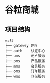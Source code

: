 # 谷粒商城

## 项目结构

```text
mall
├── gateway 网关
├── auth    认证中心
├── ums     用户服务
├── pms     产品服务
├── mms     会员服务
├── oms     订单服务
├── wms     仓储服务

```
